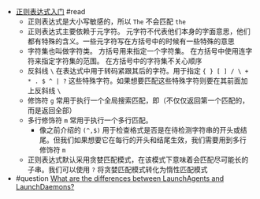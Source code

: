 - [正则表达式入门](https://github.com/ziishaned/learn-regex/blob/master/translations/README-cn.md) #read
	- 正则表达式是大小写敏感的，所以 `The` 不会匹配 `the`
	- 正则表达式主要依赖于元字符。 元字符不代表他们本身的字面意思，他们都有特殊的含义。一些元字符写在方括号中的时候有一些特殊的意思
	- 字符集也叫做字符类。 方括号用来指定一个字符集。 在方括号中使用连字符来指定字符集的范围。 在方括号中的字符集不关心顺序
	- 反斜线 `\` 在表达式中用于转码紧跟其后的字符。用于指定 `{ } [ ] / \ + * . $ ^ | ?`  这些特殊字符。如果想要匹配这些特殊字符则要在其前面加上反斜线 `\`
	- 修饰符 `g` 常用于执行一个全局搜索匹配，即（不仅仅返回第一个匹配的，而是返回全部）
	- 多行修饰符 `m` 常用于执行一个多行匹配。
		- 像之前介绍的 `(^,$)` 用于检查格式是否是在待检测字符串的开头或结尾。但我们如果想要它在每行的开头和结尾生效，我们需要用到多行修饰符 `m`
	- 正则表达式默认采用贪婪匹配模式，在该模式下意味着会匹配尽可能长的子串。我们可以使用 `?` 将贪婪匹配模式转化为惰性匹配模式
- #question [What are the differences between LaunchAgents and LaunchDaemons?](https://apple.stackexchange.com/questions/290945/what-are-the-differences-between-launchagents-and-launchdaemons)